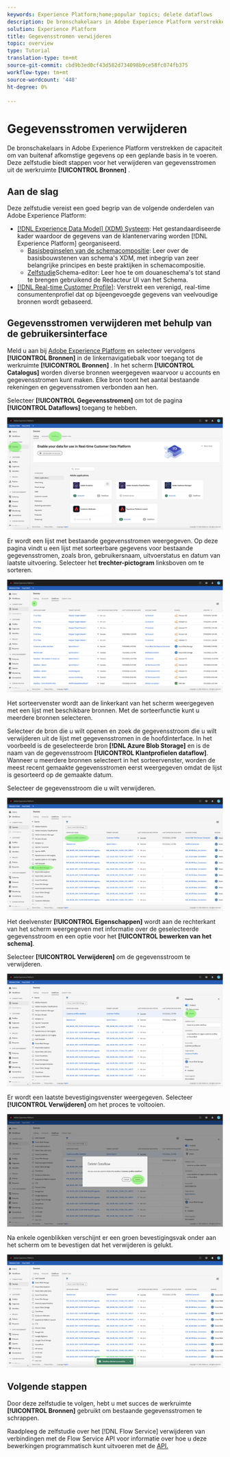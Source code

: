 ```yaml
---
keywords: Experience Platform;home;popular topics; delete dataflows
description: De bronschakelaars in Adobe Experience Platform verstrekken de capaciteit om van buitenaf afkomstige gegevens op een geplande basis in te voeren. Deze zelfstudie biedt stappen voor het verwijderen van gegevensstromen uit de werkruimte Bronnen.
solution: Experience Platform
title: Gegevensstromen verwijderen
topic: overview
type: Tutorial
translation-type: tm+mt
source-git-commit: cbd9b3ed0cf43d582d734098b9ce58fc074fb375
workflow-type: tm+mt
source-wordcount: '448'
ht-degree: 0%

---
```



# Gegevensstromen verwijderen

De bronschakelaars in Adobe Experience Platform verstrekken de capaciteit om van buitenaf afkomstige gegevens op een geplande basis in te voeren. Deze zelfstudie biedt stappen voor het verwijderen van gegevensstromen uit de werkruimte **[!UICONTROL Bronnen]** .

## Aan de slag

Deze zelfstudie vereist een goed begrip van de volgende onderdelen van Adobe Experience Platform:

- [[!DNL Experience Data Model] (XDM) Systeem](../../../xdm/home.md): Het gestandaardiseerde kader waardoor de gegevens van de klantenervaring worden [!DNL Experience Platform] georganiseerd.
   - [Basisbeginselen van de schemacompositie](../../../xdm/schema/composition.md): Leer over de basisbouwstenen van schema&#39;s XDM, met inbegrip van zeer belangrijke principes en beste praktijken in schemacompositie.
   - [Zelfstudie](../../../xdm/tutorials/create-schema-ui.md)Schema-editor: Leer hoe te om douaneschema&#39;s tot stand te brengen gebruikend de Redacteur UI van het Schema.
- [[!DNL Real-time Customer Profile]](../../../profile/home.md): Verstrekt een verenigd, real-time consumentenprofiel dat op bijeengevoegde gegevens van veelvoudige bronnen wordt gebaseerd.

## Gegevensstromen verwijderen met behulp van de gebruikersinterface

Meld u aan bij [Adobe Experience Platform](https://platform.adobe.com) en selecteer vervolgens **[!UICONTROL Bronnen]** in de linkernavigatiebalk voor toegang tot de werkruimte **[!UICONTROL Bronnen]** . In het scherm **[!UICONTROL Catalogus]** worden diverse bronnen weergegeven waarvoor u accounts en gegevensstromen kunt maken. Elke bron toont het aantal bestaande rekeningen en gegevensstromen verbonden aan hen.

Selecteer **[!UICONTROL Gegevensstromen]** om tot de pagina **[!UICONTROL Dataflows]** toegang te hebben.

![dataset-flow-activity](../../images/tutorials/delete/dataflows.png)

Er wordt een lijst met bestaande gegevensstromen weergegeven. Op deze pagina vindt u een lijst met sorteerbare gegevens voor bestaande gegevensstromen, zoals bron, gebruikersnaam, uitvoerstatus en datum van laatste uitvoering. Selecteer het **trechter-pictogram** linksboven om te sorteren.

![dataflows-list](../../images/tutorials/delete/dataflows-list.png)

Het sorteervenster wordt aan de linkerkant van het scherm weergegeven met een lijst met beschikbare bronnen.
Met de sorteerfunctie kunt u meerdere bronnen selecteren.

Selecteer de bron die u wilt openen en zoek de gegevensstroom die u wilt verwijderen uit de lijst met gegevensstromen in de hoofdinterface. In het voorbeeld is de geselecteerde bron **[!DNL Azure Blob Storage]** en is de naam van de gegevensstroom **[!UICONTROL Klantprofielen dataflow]**. Wanneer u meerdere bronnen selecteert in het sorteervenster, worden de meest recent gemaakte gegevensstromen eerst weergegeven omdat de lijst is gesorteerd op de gemaakte datum.

Selecteer de gegevensstroom die u wilt verwijderen.

![gegevensstroom sorteren](../../images/tutorials/delete/dataflows-sort.png)

Het deelvenster **[!UICONTROL Eigenschappen]** wordt aan de rechterkant van het scherm weergegeven met informatie over de geselecteerde gegevensstroom en een optie voor het **[!UICONTROL bewerken van het schema]**.

Selecteer **[!UICONTROL Verwijderen]** om de gegevensstroom te verwijderen.

![gegevensstroom sorteren](../../images/tutorials/delete/dataflows-properties.png)

Er wordt een laatste bevestigingsvenster weergegeven. Selecteer **[!UICONTROL Verwijderen]** om het proces te voltooien.

![delete](../../images/tutorials/delete/delete.png)

Na enkele ogenblikken verschijnt er een groen bevestigingsvak onder aan het scherm om te bevestigen dat het verwijderen is gelukt.

![bevestigd](../../images/tutorials/delete/confirmed.png)

## Volgende stappen

Door deze zelfstudie te volgen, hebt u met succes de werkruimte **[!UICONTROL Bronnen]** gebruikt om bestaande gegevensstromen te schrappen.

Raadpleeg de zelfstudie over het [!DNL Flow Service] verwijderen van verbindingen met de Flow Service API voor informatie over hoe u deze bewerkingen programmatisch kunt uitvoeren met de [API.](../../tutorials/api/delete.md)